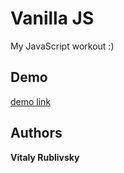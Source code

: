 # Vanilla JS

My JavaScript workout :) 

## Demo

[demo link](https://rublikfun.github.io/vanilla-js/)

## Authors

**Vitaly Rublivsky**